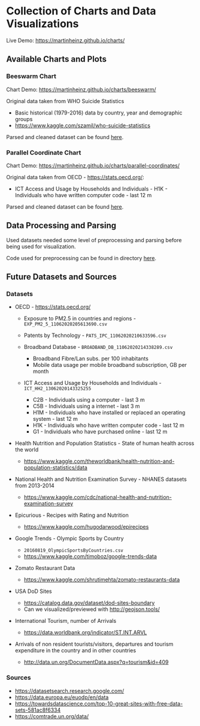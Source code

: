 # Collection of Charts and Data Visualizations

Live Demo: <https://martinheinz.github.io/charts/>

## Available Charts and Plots

### Beeswarm Chart

Chart Demo: <https://martinheinz.github.io/charts/beeswarm/>

Original data taken from WHO Suicide Statistics
- Basic historical (1979-2016) data by country, year and demographic groups
- <https://www.kaggle.com/szamil/who-suicide-statistics>

Parsed and cleaned dataset can be found [here](data/who_suicide_stats.csv).

### Parallel Coordinate Chart

Chart Demo: <https://martinheinz.github.io/charts/parallel-coordinates/>

Original data taken from OECD - <https://stats.oecd.org/>:
- ICT Access and Usage by Households and Individuals - H1K - Individuals who have written computer code - last 12 m

Parsed and cleaned dataset can be found [here](data/ICT_HH2_13062020143325255_H1K_all.csv).

## Data Processing and Parsing

Used datasets needed some level of preprocessing and parsing before being used for visualization.

Code used for preprocessing can be found in directory [here](preprocessing).

## Future Datasets and Sources

### Datasets

- OECD - <https://stats.oecd.org/>
    - Exposure to PM2.5 in countries and regions - `EXP_PM2_5_11062020205613690.csv`
    - Patents by Technology - `PATS_IPC_11062020210633596.csv`
    - Broadband Database - `BROADBAND_DB_11062020214338289.csv`
        - Broadband Fibre/Lan subs. per 100 inhabitants
        - Mobile data usage per mobile broadband subscription, GB per month
        
    - ICT Access and Usage by Households and Individuals - `ICT_HH2_13062020143325255`
        - C2B - Individuals using a computer - last 3 m
        - C5B - Individuals using a internet - last 3 m
        - H1M - Individuals who have installed or replaced an operating system - last 12 m
        - H1K - Individuals who have written computer code - last 12 m
        - G1 - Individuals who have purchased online - last 12 m
    
- Health Nutrition and Population Statistics - State of human health across the world
    - <https://www.kaggle.com/theworldbank/health-nutrition-and-population-statistics/data>
    
- National Health and Nutrition Examination Survey - NHANES datasets from 2013-2014
    - <https://www.kaggle.com/cdc/national-health-and-nutrition-examination-survey>
    
- Epicurious - Recipes with Rating and Nutrition
    - <https://www.kaggle.com/hugodarwood/epirecipes>
    
- Google Trends - Olympic Sports by Country
    - `20160819_OlympicSportsByCountries.csv`
    - <https://www.kaggle.com/timoboz/google-trends-data>
    
- Zomato Restaurant Data
    - <https://www.kaggle.com/shrutimehta/zomato-restaurants-data>
    
- USA DoD Sites
    - <https://catalog.data.gov/dataset/dod-sites-boundary>
    - Can we visualized/previewed with <http://geojson.tools/>
    
- International Tourism, number of Arrivals
    - <https://data.worldbank.org/indicator/ST.INT.ARVL>
    
- Arrivals of non resident tourists/visitors, departures and tourism expenditure in the country and in other countries
    - <http://data.un.org/DocumentData.aspx?q=tourism&id=409>

### Sources

- <https://datasetsearch.research.google.com/>
- <https://data.europa.eu/euodp/en/data>
- <https://towardsdatascience.com/top-10-great-sites-with-free-data-sets-581ac8f6334>
- <https://comtrade.un.org/data/>